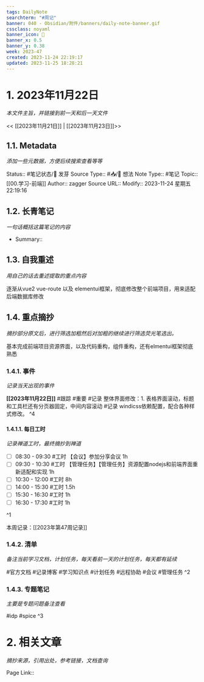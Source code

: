 ```yaml
---
tags: DailyNote
searchterm: "#周记"
banner: 040 - Obsidian/附件/banners/daily-note-banner.gif
cssclass: noyaml
banner_icon: 💌
banner_x: 0.5
banner_y: 0.38
week: 2023-47
created: 2023-11-24 22:19:17
updated: 2023-11-25 18:28:21
---
```


# 1. 2023年11月22日

_本文件主旨，并链接到前一天和后一天文件_

<< [[2023年11月21日]] | [[2023年11月23日]]>>

## 1.1. Metadata

_添加一些元数据，方便后续搜索查看等等_

Status:: #笔记状态/🌱 发芽
Source Type:: #📥/💭 想法 
Note Type:: #笔记
Topic:: [[00.学习-前端]]
Author:: zagger
Source URL::
Modify:: 2023-11-24 星期五 22:19:16

## 1.2. 长青笔记

_一句话概括这篇笔记的内容_

- Summary::

## 1.3. 自我重述

_用自己的话去重述提取的重点内容_

逐渐从vue2 vue-route 以及 elementui框架，彻底修改整个前端项目，用来适配后端数据库修改
## 1.4. 重点摘抄

_摘抄部分原文后，进行筛选加粗然后对加粗的继续进行筛选荧光笔选出。_

基本完成前端项目资源界面，以及代码重构，组件重构，还有elmentui框架彻底熟悉

### 1.4.1. 事件

_记录当天出现的事件_

**[[2023年11月22日]]** 
#跟踪 
#重要 
#记录 整体界面修改：1. 表格界面滚动，标题和工具栏还有分页器固定，中间内容滚动
#记录 windicss依赖配置，配合各种样式修改。
^4
#### 1.4.1.1. 每日工时

_记录禅道工时，最终摘抄到禅道_

- [ ] 08:30 - 09:30 #工时  【会议】参加分享会议  1h
- [ ] 09:30 - 10:30 #工时  【管理任务】【管理任务】资源配置nodejs和前端界面重新适配和实现  1h
- [ ] 10:30 - 12:00 #工时  8h
- [ ] 14:00 - 15:30 #工时  1.5h
- [ ] 15:30 - 16:30 #工时  1h
- [ ] 16:30 - 17:30 #工时  1h

^1

本周记录：[[2023年第47周记录]]

### 1.4.2. 清单

_备注当前学习文档，计划任务，每天看前一天的计划任务，每天都有延续_

#官方文档 
#记录博客
#学习知识点
#计划任务
#远程协助
#会议 
#管理任务
^2

### 1.4.3. 专题笔记

_主要是专题问题备注查看_

#idp
#spice
^3

# 2. 相关文章

_摘抄来源，引用出处，参考链接，文档查询_

Page Link::

